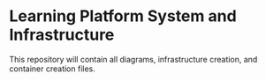 # Learning Platform System and Infrastructure

This repository will contain all diagrams, infrastructure creation, and container creation files.
